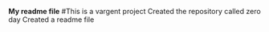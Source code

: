 **My readme file**
#This is a vargent project
Created the repository called zero day
Created a readme file 
